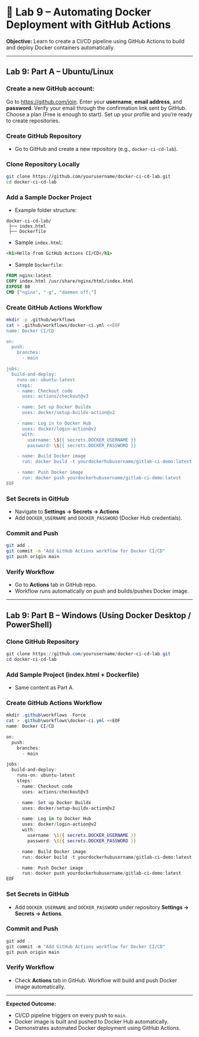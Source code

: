 # 🐳 Lab 9 – Automating Docker Deployment with GitHub Actions

**Objective:** Learn to create a CI/CD pipeline using GitHub Actions to build and deploy Docker containers automatically.

---

## Lab 9: Part A – Ubuntu/Linux

### Create a new GitHub account:

Go to <a href="https://github.com/join" target="_blank">https://github.com/join</a>.
Enter your **username**, **email address**, and **password**.
Verify your email through the confirmation link sent by GitHub.
Choose a plan (Free is enough to start).
Set up your profile and you’re ready to create repositories. 

### Create GitHub Repository

* Go to GitHub and create a new repository (e.g., `docker-ci-cd-lab`).

### Clone Repository Locally

```bash
git clone https://github.com/yourusername/docker-ci-cd-lab.git
cd docker-ci-cd-lab
```

### Add a Sample Docker Project

* Example folder structure:

```
docker-ci-cd-lab/
 ├── index.html
 ├── Dockerfile
```

* Sample `index.html`:

```html
<h1>Hello from GitHub Actions CI/CD</h1>
```

* Sample `Dockerfile`:

```dockerfile
FROM nginx:latest
COPY index.html /usr/share/nginx/html/index.html
EXPOSE 80
CMD ["nginx", "-g", "daemon off;"]
```

### Create GitHub Actions Workflow

```bash
mkdir -p .github/workflows
cat > .github/workflows/docker-ci.yml <<EOF
name: Docker CI/CD

on:
  push:
    branches:
      - main

jobs:
  build-and-deploy:
    runs-on: ubuntu-latest
    steps:
    - name: Checkout code
      uses: actions/checkout@v3

    - name: Set up Docker Buildx
      uses: docker/setup-buildx-action@v2

    - name: Log in to Docker Hub
      uses: docker/login-action@v2
      with:
        username: \${{ secrets.DOCKER_USERNAME }}
        password: \${{ secrets.DOCKER_PASSWORD }}

    - name: Build Docker image
      run: docker build -t yourdockerhubusername/gitlab-ci-demo:latest .

    - name: Push Docker image
      run: docker push yourdockerhubusername/gitlab-ci-demo:latest
EOF
```

### Set Secrets in GitHub

* Navigate to **Settings → Secrets → Actions**
* Add `DOCKER_USERNAME` and `DOCKER_PASSWORD` (Docker Hub credentials).

### Commit and Push

```bash
git add .
git commit -m "Add GitHub Actions workflow for Docker CI/CD"
git push origin main
```

### Verify Workflow

* Go to **Actions** tab in GitHub repo.
* Workflow runs automatically on push and builds/pushes Docker image.

---

## Lab 9: Part B – Windows (Using Docker Desktop / PowerShell)

### Clone GitHub Repository

```powershell
git clone https://github.com/yourusername/docker-ci-cd-lab.git
cd docker-ci-cd-lab
```

### Add Sample Project (index.html + Dockerfile)

* Same content as Part A.

### Create GitHub Actions Workflow

```powershell
mkdir .github\workflows -Force
cat > .github\workflows\docker-ci.yml <<EOF
name: Docker CI/CD

on:
  push:
    branches:
      - main

jobs:
  build-and-deploy:
    runs-on: ubuntu-latest
    steps:
    - name: Checkout code
      uses: actions/checkout@v3

    - name: Set up Docker Buildx
      uses: docker/setup-buildx-action@v2

    - name: Log in to Docker Hub
      uses: docker/login-action@v2
      with:
        username: \${{ secrets.DOCKER_USERNAME }}
        password: \${{ secrets.DOCKER_PASSWORD }}

    - name: Build Docker image
      run: docker build -t yourdockerhubusername/gitlab-ci-demo:latest .

    - name: Push Docker image
      run: docker push yourdockerhubusername/gitlab-ci-demo:latest
EOF
```

### Set Secrets in GitHub

* Add `DOCKER_USERNAME` and `DOCKER_PASSWORD` under repository **Settings → Secrets → Actions**.

### Commit and Push

```powershell
git add .
git commit -m "Add GitHub Actions workflow for Docker CI/CD"
git push origin main
```

### Verify Workflow

* Check **Actions** tab in GitHub. Workflow will build and push Docker image automatically.

---

**Expected Outcome:**

* CI/CD pipeline triggers on every push to `main`.
* Docker image is built and pushed to Docker Hub automatically.
* Demonstrates automated Docker deployment using GitHub Actions.

